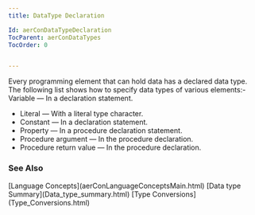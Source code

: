 ```yaml
---
title: DataType Declaration

Id: aerConDataTypeDeclaration
TocParent: aerConDataTypes
TocOrder: 0


---
```


Every programming element that can hold data has a declared data type. The following list shows how to specify data types of various elements:- Variable — In a declaration statement.
- Literal — With a literal type character.
- Constant — In a declaration statement.
- Property — In a procedure declaration statement.
- Procedure argument — In the procedure declaration.
- Procedure return value — In the procedure declaration.

### See Also
<p> [Language Concepts](aerConLanguageConceptsMain.html)
[Data type Summary](Data_type_summary.html)
[Type Conversions](Type_Conversions.html) 
